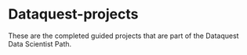 # Dataquest-projects
These are the completed guided projects that are part of the Dataquest Data Scientist Path.

